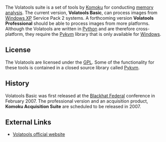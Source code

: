 The Volatools suite is a set of tools by [Komoku](Komoku "wikilink") for
conducting [memory analysis](Windows_Memory_Analysis "wikilink"). The
current version, **Volatools Basic**, can process images from [Windows
XP](Windows_XP "wikilink") Service Pack 2 systems. A forthcoming version
**Volatools Professional** should be able to process images from more
platforms. Although the Volatools are written in
[Python](Python "wikilink") and are therefore cross-platform, they
require the [Pykvm](Pykvm "wikilink") library that is only available for
[Windows](Windows "wikilink").

## License

The Volatools are licensed under the [GPL](:Category:GPL "wikilink").
Some of the functionality for these tools is contained in a closed
source library called [Pykvm](Pykvm "wikilink").

## History

Volatools Basic was first released at the [Blackhat
Federal](Blackhat_(conference) "wikilink") conference in February 2007.
The professional version and an acquisition product, **Komoku
Acquisition Suite** are scheduled to be released in 2007.

## External Links

- [Volatools official
  website](http://komoku.com/forensics/forensics.html)